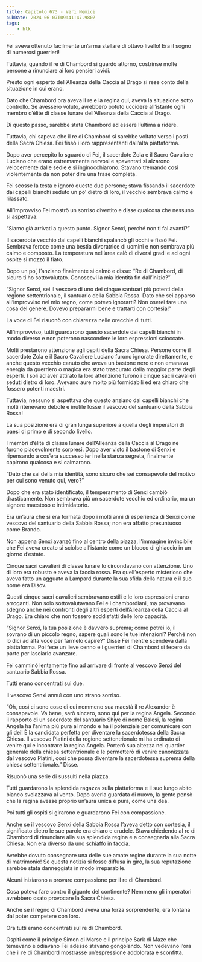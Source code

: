 ```yaml
---
title: Capitolo 673 - Veri Nemici
pubDate: 2024-06-07T09:41:47.980Z
tags:
    - htk
---
```


Fei aveva ottenuto facilmente un’arma stellare di ottavo livello! Era il sogno di numerosi guerrieri!

Tuttavia, quando il re di Chambord si guardò attorno, costrinse molte persone a rinunciare ai loro pensieri avidi.

Presto ogni esperto dell’Alleanza della Caccia al Drago si rese conto della situazione in cui erano.

Dato che Chambord ora aveva il re e la regina qui, aveva la situazione sotto controllo. Se avessero voluto, avrebbero potuto uccidere all’istante ogni membro d’élite di classe lunare dell’Alleanza della Caccia al Drago.

Di questo passo, sarebbe stata Chambord ad essere l’ultima a ridere.

Tuttavia, chi sapeva che il re di Chambord si sarebbe voltato verso i posti della Sacra Chiesa. Fei fissò i loro rappresentanti dall’alta piattaforma.

Dopo aver percepito lo sguardo di Fei, il sacerdote Zola e il Sacro Cavaliere Luciano che erano estremamente nervosi e spaventati si alzarono velocemente dalle sedie e si inginocchiarono. Stavano tremando così violentemente da non poter dire una frase completa.

Fei scosse la testa e ignorò queste due persone; stava fissando il sacerdote dai capelli bianchi seduto un po’ dietro di loro, il vecchio sembrava calmo e rilassato.

All’improvviso Fei mostrò un sorriso divertito e disse qualcosa che nessuno si aspettava:

“Siamo già arrivati a questo punto. Signor Senxi, perché non ti fai avanti?”

Il sacerdote vecchio dai capelli bianchi spalancò gli occhi e fissò Fei. Sembrava feroce come una bestia divoratrice di uomini e non sembrava più calmo e composto. La temperatura nell’area calò di diversi gradi e ad ogni ospite si mozzò il fiato.

Dopo un po’, l’anziano finalmente si calmò e disse: “Re di Chambord, di sicuro ti ho sottovalutato. Conoscevi la mia identità fin dall’inizio?”

“Signor Senxi, sei il vescovo di uno dei cinque santuari più potenti della regione settentrionale, il santuario della Sabbia Rossa. Dato che sei apparso all’improvviso nel mio regno, come potevo ignorarti? Non oserei fare una cosa del genere. Dovevo prepararmi bene e trattarti con cortesia!”

La voce di Fei risuonò con chiarezza nelle orecchie di tutti.

All’improvviso, tutti guardarono questo sacerdote dai capelli bianchi in modo diverso e non poterono nascondere le loro espressioni scioccate.

Molti prestarono attenzione agli ospiti della Sacra Chiesa. Persone come il sacerdote Zola e il Sacro Cavaliere Luciano furono ignorate direttamente, e anche questo vecchio canuto che aveva un bastone nero e non emanava energia da guerriero o magica era stato trascurato dalla maggior parte degli esperti. I soli ad aver attirato la loro attenzione furono i cinque sacri cavalieri seduti dietro di loro. Avevano aure molto più formidabili ed era chiaro che fossero potenti maestri.

Tuttavia, nessuno si aspettava che questo anziano dai capelli bianchi che molti ritenevano debole e inutile fosse il vescovo del santuario della Sabbia Rossa!

La sua posizione era di gran lunga superiore a quella degli imperatori di paesi di primo e di secondo livello.

I membri d’élite di classe lunare dell’Alleanza della Caccia al Drago ne furono piacevolmente sorpresi. Dopo aver visto il bastone di Senxi e ripensando a cos’era successo ieri nella stanza segreta, finalmente capirono qualcosa e si calmarono.

“Dato che sai della mia identità, sono sicuro che sei consapevole del motivo per cui sono venuto qui, vero?”

Dopo che era stato identificato, il temperamento di Senxi cambiò drasticamente. Non sembrava più un sacerdote vecchio ed ordinario, ma un signore maestoso e intimidatorio.

Era un’aura che si era formata dopo i molti anni di esperienza di Senxi come vescovo del santuario della Sabbia Rossa; non era affatto presuntuoso come Brando.

Non appena Senxi avanzò fino al centro della piazza, l’immagine invincibile che Fei aveva creato si sciolse all’istante come un blocco di ghiaccio in un giorno d’estate.

Cinque sacri cavalieri di classe lunare lo circondavano con attenzione. Uno di loro era robusto e aveva la faccia rossa. Era quell’esperto misterioso che aveva fatto un agguato a Lampard durante la sua sfida della natura e il suo nome era Disov.

Questi cinque sacri cavalieri sembravano ostili e le loro espressioni erano arroganti. Non solo sottovalutavano Fei e i chambordiani, ma provavano sdegno anche nei confronti degli altri esperti dell’Alleanza della Caccia al Drago. Era chiaro che non fossero soddisfatti delle loro capacità.

“Signor Senxi, la tua posizione è davvero suprema; come potrei io, il sovrano di un piccolo regno, sapere quali sono le tue intenzioni? Perché non lo dici ad alta voce per farmelo capire?” Disse Fei mentre scendeva dalla piattaforma. Poi fece un lieve cenno e i guerrieri di Chambord si fecero da parte per lasciarlo avanzare.

Fei camminò lentamente fino ad arrivare di fronte al vescovo Senxi del santuario Sabbia Rossa.

Tutti erano concentrati sui due.

Il vescovo Senxi annuì con uno strano sorriso.

“Oh, così ci sono cose di cui nemmeno sua maestà il re Alexander è consapevole. Va bene, sarò sincero, sono qui per la regina Angela. Secondo il rapporto di un sacerdote del santuario Shiye di nome Balesi, la regina Angela ha l’anima più pura al mondo e ha il potenziale per comunicare con gli dei! È la candidata perfetta per diventare la sacerdotessa della Sacra Chiesa. Il vescovo Platini della regione settentrionale mi ha ordinato di venire qui e incontrare la regina Angela. Porterò sua altezza nel quartier generale della chiesa settentrionale e le permetterò di venire canonizzata dal vescovo Platini, così che possa diventare la sacerdotessa suprema della chiesa settentrionale.” Disse.

Risuonò una serie di sussulti nella piazza.

Tutti guardarono la splendida ragazza sulla piattaforma e il suo lungo abito bianco svolazzava al vento. Dopo averla guardata di nuovo, la gente pensò che la regina avesse proprio un’aura unica e pura, come una dea.

Poi tutti gli ospiti si girarono e guardarono Fei con compassione.

Anche se il vescovo Senxi della Sabbia Rossa l’aveva detto con cortesia, il significato dietro le sue parole era chiaro e crudele. Stava chiedendo al re di Chambord di rinunciare alla sua splendida regina e a consegnarla alla Sacra Chiesa. Non era diverso da uno schiaffo in faccia.

Avrebbe dovuto consegnare una delle sue amate regine durante la sua notte di matrimonio! Se questa notizia si fosse diffusa in giro, la sua reputazione sarebbe stata danneggiata in modo irreparabile.

Alcuni iniziarono a provare compassione per il re di Chambord.

Cosa poteva fare contro il gigante del continente? Nemmeno gli imperatori avrebbero osato provocare la Sacra Chiesa.

Anche se il regno di Chambord aveva una forza sorprendente, era lontana dal poter competere con loro.

Ora tutti erano concentrati sul re di Chambord.

Ospiti come il principe Simon di Marse e il principe Sark di Maze che temevano e odiavano Fei adesso stavano gongolando. Non vedevano l’ora che il re di Chambord mostrasse un’espressione addolorata e sconfitta.



